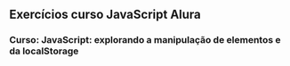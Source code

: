 ## Exercícios curso JavaScript Alura

### Curso: JavaScript: explorando a manipulação de elementos e da localStorage
